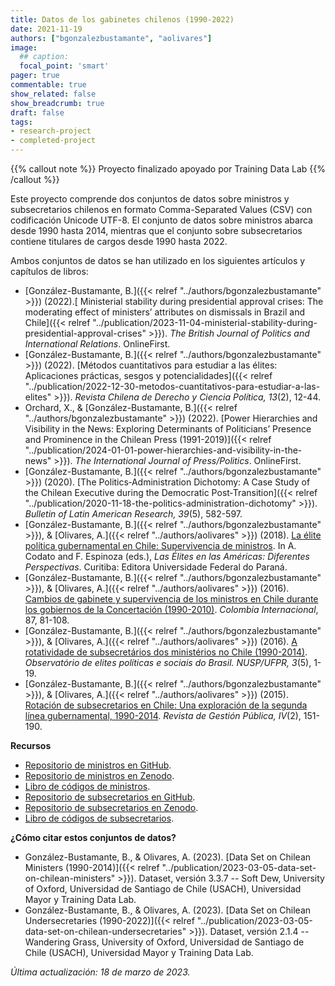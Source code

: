 ```yaml
---
title: Datos de los gabinetes chilenos (1990-2022)
date: 2021-11-19
authors: ["bgonzalezbustamante", "aolivares"]
image:
  ## caption: 
  focal_point: 'smart'
pager: true
commentable: true
show_related: false
show_breadcrumb: true
draft: false
tags:
- research-project
- completed-project
---
```


{{% callout note %}}
Proyecto finalizado apoyado por Training Data Lab
{{% /callout %}}

Este proyecto comprende dos conjuntos de datos sobre ministros y subsecretarios chilenos en formato Comma-Separated Values (CSV) con codificación Unicode UTF-8. El conjunto de datos sobre ministros abarca desde 1990 hasta 2014, mientras que el conjunto sobre subsecretarios contiene titulares de cargos desde 1990 hasta 2022.

<!--more-->

Ambos conjuntos de datos se han utilizado en los siguientes artículos y capítulos de libros:

- [González-Bustamante, B.]({{< relref "../authors/bgonzalezbustamante" >}}) (2022).[ Ministerial stability during presidential approval crises: The moderating effect of ministers’ attributes on dismissals in Brazil and Chile]({{< relref "../publication/2023-11-04-ministerial-stability-during-presidential-approval-crises" >}}). *The British Journal of Politics and International Relations*. OnlineFirst.
- [González-Bustamante, B.]({{< relref "../authors/bgonzalezbustamante" >}}) (2022). [Métodos cuantitativos para estudiar a las élites: Aplicaciones prácticas, sesgos y potencialidades]({{< relref "../publication/2022-12-30-metodos-cuantitativos-para-estudiar-a-las-elites" >}}). *Revista Chilena de Derecho y Ciencia Política, 13*(2), 12-44. 
- Orchard, X., & [González-Bustamante, B.]({{< relref "../authors/bgonzalezbustamante" >}}) (2022). [Power Hierarchies and Visibility in the News: Exploring Determinants of Politicians’ Presence and Prominence in the Chilean Press (1991-2019)]({{< relref "../publication/2024-01-01-power-hierarchies-and-visibility-in-the-news" >}}). *The International Journal of Press/Politics*. OnlineFirst.
- [González-Bustamante, B.]({{< relref "../authors/bgonzalezbustamante" >}}) (2020). [The Politics‐Administration Dichotomy: A Case Study of the Chilean Executive during the Democratic Post‐Transition]({{< relref "../publication/2020-11-18-the-politics-administration-dichotomy" >}}). *Bulletin of Latin American Research, 39*(5), 582-597.
- [González-Bustamante, B.]({{< relref "../authors/bgonzalezbustamante" >}}), & [Olivares, A.]({{< relref "../authors/aolivares" >}}) (2018). [La élite política gubernamental en Chile: Supervivencia de ministros](https://www.researchgate.net/publication/325699783_Elites_en_las_Americas_diferentes_perspectivas_Elites_in_the_Americas_Different_Perspectives). In A. Codato and F. Espinoza (eds.), *Las Élites en las Américas: Diferentes Perspectivas*. Curitiba: Editora Universidade Federal do Paraná. 
- [González-Bustamante, B.]({{< relref "../authors/bgonzalezbustamante" >}}), & [Olivares, A.]({{< relref "../authors/aolivares" >}}) (2016). [Cambios de gabinete y supervivencia de los ministros en Chile durante los gobiernos de la Concertación (1990-2010)](https://doi.org/10.7440/colombiaint87.2016.04). *Colombia Internacional*, 87, 81-108.
- [González-Bustamante, B.]({{< relref "../authors/bgonzalezbustamante" >}}), & [Olivares, A.]({{< relref "../authors/aolivares" >}}) (2016). [A rotatividade de subsecretários dos ministérios no Chile (1990-2014)](https://www.researchgate.net/publication/321993740_A_rotatividade_de_subsecretarios_dos_ministerios_no_Chile_1990-2014). *Observatório de elites políticas e sociais do Brasil. NUSP/UFPR, 3*(5), 1-19. 
- [González-Bustamante, B.]({{< relref "../authors/bgonzalezbustamante" >}}), & [Olivares, A.]({{< relref "../authors/aolivares" >}}) (2015). [Rotación de subsecretarios en Chile: Una exploración de la segunda línea gubernamental, 1990-2014](https://doi.org/10.22370/rgp.2015.4.2.2230). *Revista de Gestión Pública, IV*(2), 151-190. 

**Recursos**

* [Repositorio de ministros en GitHub](https://github.com/bgonzalezbustamante/chilean-ministers).
* [Repositorio de ministros en Zenodo](https://doi.org/10.5281/zenodo.5744536).
* [Libro de códigos de ministros](https://github.com/bgonzalezbustamante/chilean-ministers/blob/main/docs/codebook_ministers.pdf).
* [Repositorio de subsecretarios en GitHub](https://github.com/bgonzalezbustamante/chilean-undersecretaries).
* [Repositorio de subsecretarios en Zenodo](https://doi.org/10.5281/zenodo.5715384).
* [Libro de códigos de subsecretarios](https://github.com/bgonzalezbustamante/chilean-undersecretaries/blob/main/docs/codebook_undersecretaries.pdf).

**¿Cómo citar estos conjuntos de datos?**

- González-Bustamante, B., & Olivares, A. (2023). [Data Set on Chilean Ministers (1990-2014)]({{< relref "../publication/2023-03-05-data-set-on-chilean-ministers" >}}). Dataset, versión 3.3.7 -- Soft Dew, University of Oxford, Universidad de Santiago de Chile (USACH), Universidad Mayor y Training Data Lab.
- González-Bustamante, B., & Olivares, A. (2023). [Data Set on Chilean Undersecretaries (1990-2022)]({{< relref "../publication/2023-03-05-data-set-on-chilean-undersecretaries" >}}). Dataset, versión 2.1.4 -- Wandering Grass, University of Oxford, Universidad de Santiago de Chile (USACH), Universidad Mayor y Training Data Lab.

_Última actualización: 18 de marzo de 2023._